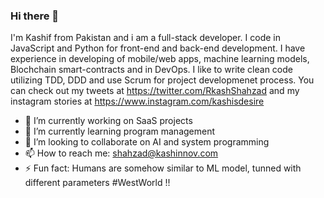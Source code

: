 ### Hi there 👋

I'm Kashif from Pakistan and i am a full-stack developer. I code in JavaScript and Python for front-end and back-end development. I have experience in developing of mobile/web apps, machine learning models, Blochchain smart-contracts and in DevOps. I like to write clean code utilizing TDD, DDD and use Scrum for project developmenet process. You can check out my tweets at https://twitter.com/RkashShahzad and my instagram stories at https://www.instagram.com/kashisdesire

- 🔭 I’m currently working on SaaS projects
- 🌱 I’m currently learning program management
- 👯 I’m looking to collaborate on AI and system programming
- 📫 How to reach me: shahzad@kashinnov.com
- ⚡ Fun fact: Humans are somehow similar to ML model, tunned with different parameters #WestWorld !!
